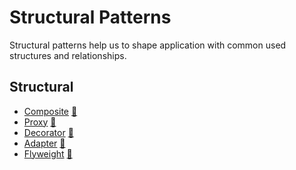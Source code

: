 # Structural Patterns

Structural patterns help us to shape application with common used structures and
relationships.

## Structural

* [Composite](composite) [:notebook:](http://en.wikipedia.org/wiki/Composite_pattern)
* [Proxy](proxy) [:notebook:](https://en.wikipedia.org/wiki/Proxy_pattern)
* [Decorator](decorator) [:notebook:](https://en.wikipedia.org/wiki/Decorator_pattern)
* [Adapter](adapter) [:notebook:](https://en.wikipedia.org/wiki/Adapter_pattern)
* [Flyweight](flyweight) [:notebook:](https://en.wikipedia.org/wiki/Flyweight_pattern)

[//]: # (* [Binary Tree compositions]&#40;binary-tree-compositions&#41; [:notebook:]&#40;https://en.wikipedia.org/wiki/Binary_tree&#41;)
[//]: # (* [Bridge]&#40;bridge&#41; [:notebook:]&#40;https://en.wikipedia.org/wiki/Bridge_pattern&#41;)


